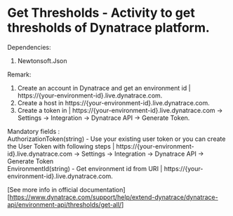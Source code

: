 # Get Thresholds - Activity to get thresholds of Dynatrace platform.

Dependencies:
1. Newtonsoft.Json

Remark:
1. Create an account in Dynatrace and get an environment id | https://{your-environment-id}.live.dynatrace.com.
2. Create a host in https://{your-environment-id}.live.dynatrace.com.
3. Create a token in | https://{your-environment-id}.live.dynatrace.com -> Settings -> Integration -> Dynatrace API -> Generate Token.

Mandatory fields :<br />
AuthorizationToken(string) - Use your existing user token or you can create the User Token with following steps | https://{your-environment-id}.live.dynatrace.com -> Settings -> Integration -> Dynatrace API -> Generate Token<br />
EnvironmentId(string) - Get environment id from URI | https://{your-environment-id}.live.dynatrace.com. <br />

[See more info in official documentation][https://www.dynatrace.com/support/help/extend-dynatrace/dynatrace-api/environment-api/thresholds/get-all/]
